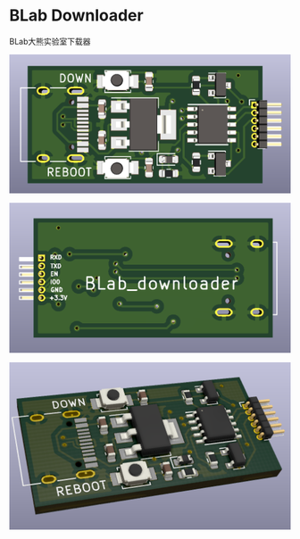 # BLab Downloader

BLab大熊实验室下载器

![Image](https://raw.githubusercontent.com/BearLaboratory/Downloader/master/img/front.png)

![Image](https://raw.githubusercontent.com/BearLaboratory/Downloader/master/img/back.png)

![Image](https://raw.githubusercontent.com/BearLaboratory/Downloader/master/img/side.png)